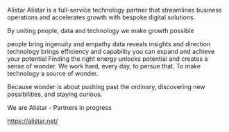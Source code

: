 Alistar
Alistar is a full-service technology partner that streamlines business operations and accelerates growth with bespoke digital solutions.

By uniting people, data and technology we make growth possible

people bring ingenuity and empathy
data reveals insights and direction
technology brings efficiency and capability
you can expand and achieve your potential
Finding the right energy unlocks potential and creates a sense of wonder. We work hard, every day, to persue that. To make technology a source of wonder.

Because wonder is about pushing past the ordinary, discovering new possibilities, and staying curious.

We are Alistar - Partners in progress

https://alistar.net/
